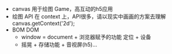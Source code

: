 - canvas 用于绘图 Game，高互动的h5应用
- 绘图 API 在 context 上，API很多，请以现实中画画的方案去理解  canvas.getContext('2d');
- BOM  DOM
    - window = document + 浏览器赋予的功能  定位 + 设备
    - 摇晃 + 存储功能 + 音视屏(h5)...